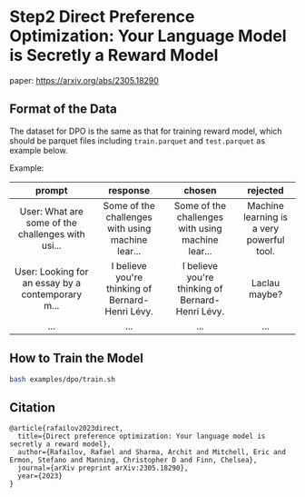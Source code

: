 # Step2 Direct Preference Optimization: Your Language Model is Secretly a Reward Model

paper: https://arxiv.org/abs/2305.18290

## Format of the Data

The dataset for DPO is the same as that for training reward model, which should be parquet files including `train.parquet` and `test.parquet` as example below.

Example:

| prompt | response | chosen | rejected |
|:---:|:---:|:---:|:---:|
| User: What are some of the challenges with usi... | Some of the challenges with using machine lear... | Some of the challenges with using machine lear... | Machine learning is a very powerful tool. |
| User: Looking for an essay by a contemporary m... | I believe you're thinking of Bernard-Henri Lévy. | I believe you're thinking of Bernard-Henri Lévy. | Laclau maybe? |
| ... | ... | ... | ... |


## How to Train the Model

```bash
bash examples/dpo/train.sh
```

## Citation

```
@article{rafailov2023direct,
  title={Direct preference optimization: Your language model is secretly a reward model},
  author={Rafailov, Rafael and Sharma, Archit and Mitchell, Eric and Ermon, Stefano and Manning, Christopher D and Finn, Chelsea},
  journal={arXiv preprint arXiv:2305.18290},
  year={2023}
}
```
